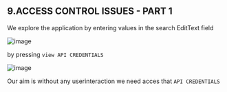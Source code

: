 
## 9.ACCESS CONTROL ISSUES - PART 1

We explore the application by entering values in the search EditText field

![image](https://github.com/ananthan05/Android-Security/assets/140697378/38b8f8a7-eb23-4a45-8001-157e05806d81)

by pressing `view API CREDENTIALS`

![image](https://github.com/ananthan05/Android-Security/assets/140697378/3c25ec7f-05e0-4d64-8302-f0beef0703e2)

Our aim is without any userinteraction we need acces that `API CREDENTIALS`

